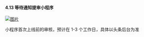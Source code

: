 #### 4.13 等待通知提审小程序

[![图片](http://qrs.gameseed.cn/shareyou/doc/pro/6feb8257-d0e5-4d27-a43d-ca0de967ecf9.056.png "图片")](http://qrs.gameseed.cn/shareyou/doc/pro/6feb8257-d0e5-4d27-a43d-ca0de967ecf9.056.png)

小程序首次上线前的审核，预计在 1-3 个工作日，具体以头条后台为准